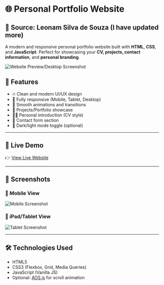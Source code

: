 # 🌐 Personal Portfolio Website
## 📌 Source: Leonam Silva de Souza (I have updated more)

A modern and responsive personal portfolio website built with **HTML**, **CSS**, and **JavaScript**. Perfect for showcasing your **CV, projects, contact information**, and **personal branding**.

![Website Preview/Desktop Screenshot](https://i.postimg.cc/FH5McLPk/image.png)

## 📌 Features

- 🔥 Clean and modern UI/UX design
- 📱 Fully responsive (Mobile, Tablet, Desktop)
- 🎨 Smooth animations and transitions
- 💼 Projects/Portfolio showcase
- 🧑‍💼 Personal introduction (CV style)
- 📧 Contact form section
- 🌙 Dark/light mode toggle (optional)

---

## 🚀 Live Demo

👉 [View Live Website](https://nguyenhuuthang113.github.io/CvProfileandProjectPortfolio/)

---

## 📸 Screenshots

### 📱 Mobile View

![Mobile Screenshot](https://i.postimg.cc/HWPcpp6h/image.png)

### 📱 iPad/Tablet View

![Tablet Screenshot](https://i.postimg.cc/6QBFbNx9/image.png)

---

## 🛠️ Technologies Used

- HTML5
- CSS3 (Flexbox, Grid, Media Queries)
- JavaScript (Vanilla JS)
- Optional: [AOS.js](https://michalsnik.github.io/aos/) for scroll animation

